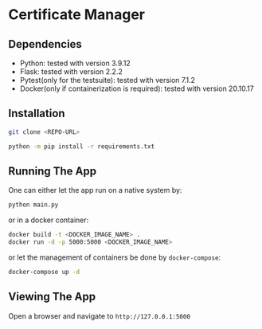 # Certificate Manager

## Dependencies
- Python: tested with version 3.9.12
- Flask: tested with version 2.2.2
- Pytest(only for the testsuite): tested with version 7.1.2
- Docker(only if containerization is required): tested with version 20.10.17

## Installation
```bash
git clone <REPO-URL>
```

```bash
python -m pip install -r requirements.txt
```

## Running The App

One can either let the app run on a native system by:
```bash
python main.py
```

or in a docker container:
```bash
docker build -t <DOCKER_IMAGE_NAME> .
docker run -d -p 5000:5000 <DOCKER_IMAGE_NAME>
```

or let the management of containers be done by `docker-compose`:
```bash
docker-compose up -d
```

## Viewing The App

Open a browser and navigate to `http://127.0.0.1:5000`

